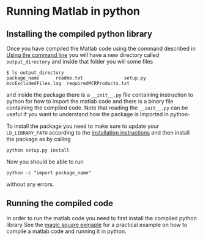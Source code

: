 # Running Matlab in python

## Installing the compiled python library
Once you have compiled the Matlab code using the command described in
[Using the command line](#mcc_cli) you will have a new directory
called `output_directory` and inside that folder you will some files
```shell
$ ls output_directory
package_name      readme.txt               setup.py
mccExcludedFiles.log  requiredMCRProducts.txt
```
and inside the package there is a `__init__.py` file containing
instruction to python for how to import the matlab code and there is a
binary file containing the compiled code. Note that reading the
`__init__.py` can be useful if you want to understand how the package
is imported in python-

To install the package you need to make sure to update your
`LD_LIBRARY_PATH` according to the [installation
instructions](install) and then install the package as by
calling

```shell
python setup.py install
```
Now you should be able to run 
```
python -c "import package_name"
```
without any errors. 


## Running the compiled code
In order to run the matlab code you need to first install the
compiled python library
See the [magic square exmaple](../example/magic_square/README.md) for a
practical example on how to compile a matlab code and running it in python.
